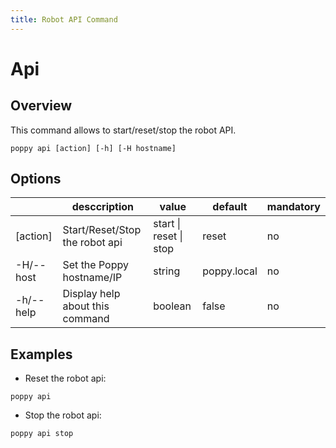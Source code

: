 ```yaml
---
title: Robot API Command
---
```


# Api

## Overview

This command allows to start/reset/stop the robot API.

```shell
poppy api [action] [-h] [-H hostname]
```

## Options

&nbsp; | desccription | value | default | mandatory
--- | --- | --- | --- | ---
\[action\] | Start/Reset/Stop the robot api| start \| reset \| stop | reset | no
-H/--host | Set the Poppy hostname/IP | string | poppy.local | no
-h/--help | Display help about this command | boolean | false | no

## Examples

  - Reset the robot api:
  ```shell
  poppy api
  ```

  - Stop the robot api:
  ```shell
  poppy api stop
  ```
